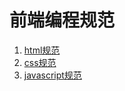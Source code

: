# 前端编程规范 #


1. [html规范](https://github.com/15754600159/my-practice/blob/master/01%20%E8%AF%AD%E6%B3%95/11%20%E4%BB%A3%E7%A0%81%E8%A7%84%E8%8C%83/html.md)
2. [css规范](https://github.com/15754600159/my-practice/blob/master/01%20%E8%AF%AD%E6%B3%95/11%20%E4%BB%A3%E7%A0%81%E8%A7%84%E8%8C%83/css.md)
3. [javascript规范](https://github.com/15754600159/my-practice/blob/master/01%20%E8%AF%AD%E6%B3%95/11%20%E4%BB%A3%E7%A0%81%E8%A7%84%E8%8C%83/javascript.md)

